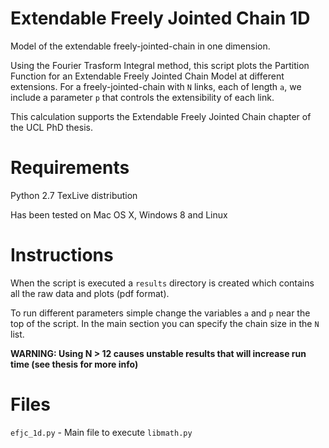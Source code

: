 Extendable Freely Jointed Chain 1D
==================================

Model of the extendable freely-jointed-chain in one dimension. 

Using the Fourier Trasform Integral method, this script plots the Partition Function for an Extendable Freely Jointed Chain Model at different extensions. For a freely-jointed-chain with `N` links, each of length `a`, we include a parameter `p` that controls the extensibility of each link.

This calculation supports the Extendable Freely Jointed Chain chapter of the UCL PhD thesis.

Requirements
============

Python 2.7
TexLive distribution

Has been tested on Mac OS X, Windows 8 and Linux

Instructions
============

When the script is executed a `results` directory is created which contains all the raw data and plots (pdf format).

To run different parameters simple change the variables `a` and `p` near the top of the script. In the main section you can specify the chain size in the `N` list. 

**WARNING: Using N > 12 causes unstable results that will increase run time (see thesis for more info)**


Files
=====

`efjc_1d.py` - Main file to execute
`libmath.py`
